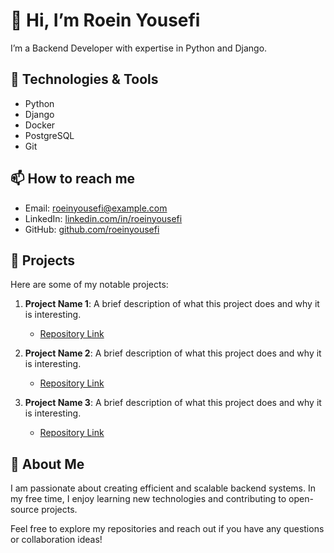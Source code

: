 👋 Hi, I’m Roein Yousefi
========================

I’m a Backend Developer with expertise in Python and Django.

🔧 Technologies & Tools
------------------------

- Python
- Django
- Docker
- PostgreSQL
- Git

📫 How to reach me
-------------------

- Email: roeinyousefi@example.com
- LinkedIn: [linkedin.com/in/roeinyousefi](https://www.linkedin.com/in/roeinyousefi)
- GitHub: [github.com/roeinyousefi](https://github.com/roeinyousefi)

📂 Projects
------------

Here are some of my notable projects:

1. **Project Name 1**: A brief description of what this project does and why it is interesting.
   - [Repository Link](https://github.com/roeinyousefi/project-name-1)

2. **Project Name 2**: A brief description of what this project does and why it is interesting.
   - [Repository Link](https://github.com/roeinyousefi/project-name-2)

3. **Project Name 3**: A brief description of what this project does and why it is interesting.
   - [Repository Link](https://github.com/roeinyousefi/project-name-3)

💬 About Me
-----------

I am passionate about creating efficient and scalable backend systems. In my free time, I enjoy learning new technologies and contributing to open-source projects.

Feel free to explore my repositories and reach out if you have any questions or collaboration ideas!
